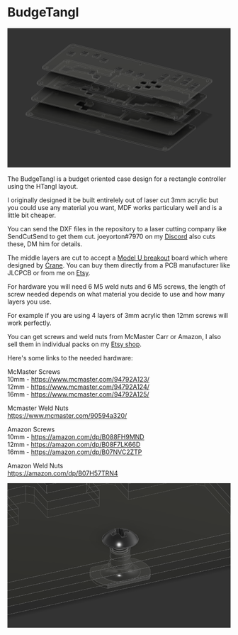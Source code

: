 # BudgeTangl

![](https://github.com/HTangl/BudgeTangl/blob/main/Pictures/Layered%20no%20top%20panel.png?raw=true)

The BudgeTangl is a budget oriented case design for a rectangle controller using the HTangl layout.  

I originally designed it be built entirelely out of laser cut 3mm acrylic but you could use any material you want, MDF works particulary well and is a little bit cheaper.     

You can send the DXF files in the repository to a laser cutting company like SendCutSend to get them cut. joeyorton#7970 on my [Discord](https://discord.gg/yAeFsbCDpv) also cuts these, DM him for details.  

The middle layers are cut to accept a [Model U breakout](https://github.com/HTangl/Model-U) board which where designed by [Crane](https://github.com/Crane1195/). You can buy them directly from a PCB manufacturer like JLCPCB or from me on [Etsy](https://www.etsy.com/shop/HTangl).

For hardware you will need 6 M5 weld nuts and 6 M5 screws, the length of screw needed depends on what material you decide to use and how many layers you use.  

For example if you are using 4 layers of 3mm acrylic then 12mm screws will work perfectly.  

You can get screws and weld nuts from McMaster Carr or Amazon, I also sell them in individual packs on my [Etsy shop](https://www.etsy.com/shop/HTangl).  

Here's some links to the needed hardware:  

McMaster Screws  
10mm - https://www.mcmaster.com/94792A123/  
12mm - https://www.mcmaster.com/94792A124/  
16mm - https://www.mcmaster.com/94792A125/  

Mcmaster Weld Nuts  
https://www.mcmaster.com/90594a320/  

Amazon Screws  
10mm - https://amazon.com/dp/B088FH9MND  
12mm - https://amazon.com/dp/B08F7LK66D  
16mm - https://amazon.com/dp/B07NVC2ZTP  

Amazon Weld Nuts  
https://amazon.com/dp/B07H57TRN4  

![](https://github.com/HTangl/BudgeTangl/blob/main/Pictures/Hardware%206.png?raw=true)
